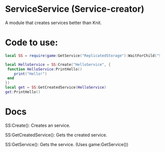 # ServiceService (Service-creator)

A module that creates services better than Knit.

# Code to use:
```lua
local SS = require(game:GetService("ReplicatedStorage"):WaitForChild("ServiceService"))

local HelloService = SS:Create("HelloService", {
 function HelloService:PrintHello()
    print("Hello!")
 end
})
local get = SS:GetCreatedService(HelloService)
get:PrintHello()
```

# Docs

SS:Create(): Creates an service.

SS:GetCreatedService(): Gets the created service.

SS:GetService(): Gets the service. (Uses game:GetService())

